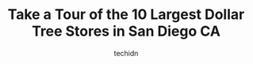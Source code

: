 ---
layout: ampstory
image: https://i0.wp.com/www.depkes.org/wp-content/uploads/2023/06/dollar-tree-0-in-san-diego-ca-1685965351.jpeg?resize=640,853
author: techidn
featured: false
description: Discover the impressive array of Dollar Tree options in San Diego CA, where you can find 10 of the largest Dollar Tree establishments in the area. From renowned classics to hidden gems, San 
title: Take a Tour of the 10 Largest Dollar Tree Stores in San Diego CA
cover:
   title: Take a Tour of the 10 Largest Dollar Tree Stores in San Diego CA
   subtitle: Rickpate
   background: https://www.depkes.org/wp-content/uploads/2023/06/dollar-tree-0-in-san-diego-ca-1685965351.jpeg

pages: 
 - layout: thirds
   top: <h1>#1 Dollar Tree</h1>
   bottom: "<p>I loved it. They had everything that I needed. The one in Euclid they did and the other one its in imperial Ave they didnt.</p>"
   background: https://www.depkes.org/wp-content/uploads/2023/06/dollar-tree-1-in-san-diego-ca-1685965351.jpeg
   backgroundblur: true
 - layout: thirds
   top: <h1>#2 Dollar Tree</h1>
   bottom: "<p>2483 Imperial Ave, San Diego, CA 92102, United States</p>"
   background: https://www.depkes.org/wp-content/uploads/2023/06/dollar-tree-2-in-san-diego-ca-1685965352.jpeg
   cta:
      link: https://www.depkes.org/blog/take-a-tour-of-the-10-largest-dollar-tree-stores-in-san-diego-ca/
      text: Take a Tour of the 10 Largest Dollar Tree Stores in San Diego CA
 - layout: thirds
   top: <h1>#3 Dollar Tree</h1>
   bottom: "<p>4792 Clairemont Mesa Blvd, San Diego, CA 92117, United States</p>"
   background: https://www.depkes.org/wp-content/uploads/2023/06/dollar-tree-3-in-san-diego-ca-1685965352.jpeg
   cta:
      link: https://www.depkes.org/blog/take-a-tour-of-the-10-largest-dollar-tree-stores-in-san-diego-ca/
      text: Take a Tour of the 10 Largest Dollar Tree Stores in San Diego CA
 - layout: thirds
   top: <h1>#4 Dollar Tree</h1>
   bottom: "<p>4520 Camino De La Plaza, San Ysidro, CA 92173, United States</p>"
   background: https://images.unsplash.com/photo-1546497974-b213c9efb599?ixlib=rb-4.0.3&ixid=MnwxMjA3fDB8MHxwaG90by1wYWdlfHx8fGVufDB8fHx8&auto=format&fit=crop&w=640&h=853&q=80
   cta:
      link: https://www.depkes.org/blog/take-a-tour-of-the-10-largest-dollar-tree-stores-in-san-diego-ca/
      text: Take a Tour of the 10 Largest Dollar Tree Stores in San Diego CA
 - layout: thirds
   top: <h1>#5 Dollar Tree</h1>
   bottom: "<p>6503 University Ave, San Diego, CA 92115, United States</p>"
   background: https://images.unsplash.com/photo-1522441815192-d9f04eb0615c?ixlib=rb-4.0.3&ixid=MnwxMjA3fDB8MHxwaG90by1wYWdlfHx8fGVufDB8fHx8&auto=format&fit=crop&w=640&h=853&q=80
   cta:
      link: https://www.depkes.org/blog/take-a-tour-of-the-10-largest-dollar-tree-stores-in-san-diego-ca/
      text: Take a Tour of the 10 Largest Dollar Tree Stores in San Diego CA
 - layout: thirds
   top: <h1>#6 Dollar Tree</h1>
   bottom: "<p>3337 Rosecrans St Store #5716, San Diego, CA 92110, United States</p>"
   background: https://images.unsplash.com/photo-1552083974-186346191183?ixlib=rb-4.0.3&ixid=MnwxMjA3fDB8MHxwaG90by1wYWdlfHx8fGVufDB8fHx8&auto=format&fit=crop&w=640&h=853&q=80
   cta:
      link: https://www.depkes.org/blog/take-a-tour-of-the-10-largest-dollar-tree-stores-in-san-diego-ca/
      text: Take a Tour of the 10 Largest Dollar Tree Stores in San Diego CA
 - layout: thirds
   top: <h1>#7 Dollar Tree</h1>
   bottom: "<p>651 Sweetwater Rd, Spring Valley, CA 91977, United States</p>"
   background: https://images.unsplash.com/photo-1620421680010-0766ff230392?ixlib=rb-4.0.3&ixid=MnwxMjA3fDB8MHxwaG90by1wYWdlfHx8fGVufDB8fHx8&auto=format&fit=crop&w=640&h=853&q=80
   cta:
      link: https://www.depkes.org/blog/take-a-tour-of-the-10-largest-dollar-tree-stores-in-san-diego-ca/
      text: Take a Tour of the 10 Largest Dollar Tree Stores in San Diego CA
 - layout: thirds
   middle: Continue reading...
   background: https://images.unsplash.com/photo-1614648718611-0635f29016cb?ixlib=rb-4.0.3&ixid=MnwxMjA3fDB8MHxwaG90by1wYWdlfHx8fGVufDB8fHx8&auto=format&fit=crop&w=640&h=853&q=80
   cta:
      link: https://www.depkes.org/blog/take-a-tour-of-the-10-largest-dollar-tree-stores-in-san-diego-ca/
      text: Take a Tour of the 10 Largest Dollar Tree Stores in San Diego CA
      
---